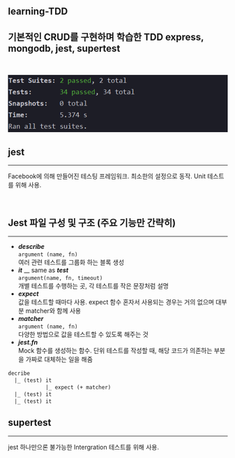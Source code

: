 ## learning-TDD
기본적인 CRUD를 구현하며 학습한 TDD
express, mongodb, jest, supertest
---
<br>

![테스트결과](./result.png)

## jest
---
Facebook에 의해 만들어진 테스팅 프레임워크. 최소한의 설정으로 동작. Unit 테스트를 위해 사용.

<br>


## Jest 파일 구성 및 구조 (주요 기능만 간략히)
---
- ***describe***<br>
`argument (name, fn)`<br>
여러 관련 테스트를 그룹화 하는 블록 생성
- ***it*** __ same as ***test***<br>
`argument(name, fn, timeout)`<br>
개별 테스트를 수행하는 곳, 각 테스트를 작은 문장처럼 설명
- ***expect***<br>
값을 테스트할 때마다 사용. expect 함수 혼자서 사용되는 경우는 거의 없으며 대부분 matcher와 함께 사용
- ***matcher***<br>
`argument (name, fn)`<br>
다양한 방법으로 값을 테스트할 수 있도록 해주는 것
- ***jest.fn***<br>
Mock 함수를 생성하는 함수. 단위 테스트를 작성할 때, 해당 코드가 의존하는 부분을 가짜로 대체하는 일을 해줌
```
decribe
  |_ (test) it
            |_ expect (+ matcher)
  |_ (test) it
  |_ (test) it
```

## supertest
---
jest 하나만으론 불가능한 Intergration 테스트를 위해 사용.
